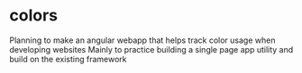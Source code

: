# colors

Planning to make an angular webapp that helps track color usage when developing websites
Mainly to practice building a single page app utility and build on the existing framework

